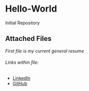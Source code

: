 # Hello-World
Initial Repository

## Attached Files
*First file is my current general resume*
###### Links within file:
- [LinkedIn](https://www.linkedin.com/in/brendan-t-sullivan/)  
- [GitHub](github.com/btsully/)

